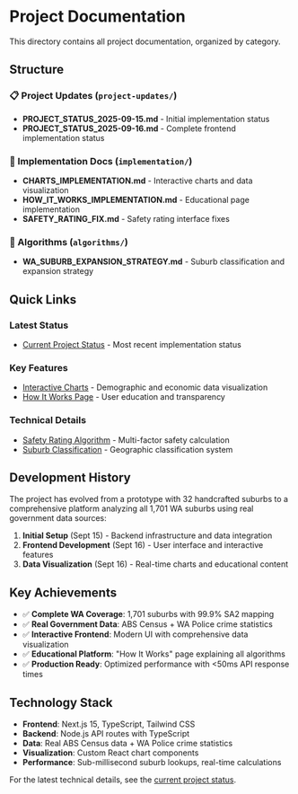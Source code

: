 # Project Documentation

This directory contains all project documentation, organized by category.

## Structure

### 📋 Project Updates (`project-updates/`)
- **PROJECT_STATUS_2025-09-15.md** - Initial implementation status
- **PROJECT_STATUS_2025-09-16.md** - Complete frontend implementation status

### 🔧 Implementation Docs (`implementation/`)
- **CHARTS_IMPLEMENTATION.md** - Interactive charts and data visualization
- **HOW_IT_WORKS_IMPLEMENTATION.md** - Educational page implementation
- **SAFETY_RATING_FIX.md** - Safety rating interface fixes

### 🧮 Algorithms (`algorithms/`)
- **WA_SUBURB_EXPANSION_STRATEGY.md** - Suburb classification and expansion strategy

## Quick Links

### Latest Status
- [Current Project Status](project-updates/PROJECT_STATUS_2025-09-16.md) - Most recent implementation status

### Key Features
- [Interactive Charts](implementation/CHARTS_IMPLEMENTATION.md) - Demographic and economic data visualization
- [How It Works Page](implementation/HOW_IT_WORKS_IMPLEMENTATION.md) - User education and transparency

### Technical Details
- [Safety Rating Algorithm](implementation/SAFETY_RATING_FIX.md) - Multi-factor safety calculation
- [Suburb Classification](algorithms/WA_SUBURB_EXPANSION_STRATEGY.md) - Geographic classification system

## Development History

The project has evolved from a prototype with 32 handcrafted suburbs to a comprehensive platform analyzing all 1,701 WA suburbs using real government data sources:

1. **Initial Setup** (Sept 15) - Backend infrastructure and data integration
2. **Frontend Development** (Sept 16) - User interface and interactive features
3. **Data Visualization** (Sept 16) - Real-time charts and educational content

## Key Achievements

- ✅ **Complete WA Coverage**: 1,701 suburbs with 99.9% SA2 mapping
- ✅ **Real Government Data**: ABS Census + WA Police crime statistics
- ✅ **Interactive Frontend**: Modern UI with comprehensive data visualization
- ✅ **Educational Platform**: "How It Works" page explaining all algorithms
- ✅ **Production Ready**: Optimized performance with <50ms API response times

## Technology Stack

- **Frontend**: Next.js 15, TypeScript, Tailwind CSS
- **Backend**: Node.js API routes with TypeScript
- **Data**: Real ABS Census data + WA Police crime statistics
- **Visualization**: Custom React chart components
- **Performance**: Sub-millisecond suburb lookups, real-time calculations

For the latest technical details, see the [current project status](project-updates/PROJECT_STATUS_2025-09-16.md).